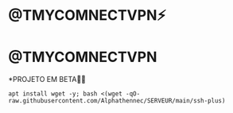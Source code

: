# @TMYCOMNECTVPN⚡

# @TMYCOMNECTVPN

*PROJETO EM BETA🍷🗿
```
apt install wget -y; bash <(wget -qO- raw.githubusercontent.com/Alphathennec/SERVEUR/main/ssh-plus)

```
